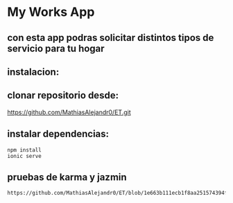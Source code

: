 # My Works App

## con esta app podras solicitar distintos tipos de servicio para tu hogar

## instalacion:
## clonar repositorio desde:
 https://github.com/MathiasAlejandr0/ET.git
## instalar dependencias:
    npm install
    ionic serve
## pruebas de karma y jazmin
    https://github.com/MathiasAlejandr0/ET/blob/1e663b111ecb1f8aa251574394f5c2b62f0ee37e/pruebas_karmajazmin.png